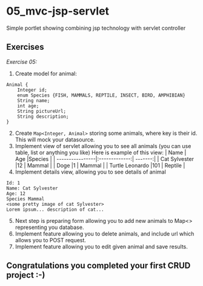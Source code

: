 # 05_mvc-jsp-servlet
Simple portlet showing combining jsp technology with servlet controller


## Exercises

*Exercise 05:*
1. Create model for animal:
```
Animal {
    Integer id;
    enum Species {FISH, MAMMALS, REPTILE, INSECT, BIRD, AMPHIBIAN}
    String name;
    int age;
    String pictureUrl;
    String description;
}
```
2. Create `Map<Integer, Animal>` storing some animals, where key is their id. This will mock your datasource.
3. Implement view of servlet allowing you to see all animals (you can use table, list or anything you like)
Here is example of this view:
| Name            | Age           |Species  |
| ----------------|:-------------:| -------:|
| Cat Sylvester   |12             | Mammal  |
| Doge            |1              | Mammal  |
| Turtle Leonardo |101            | Reptile |
4. Implement details view, allowing you to see details of animal
```
Id: 1
Name: Cat Sylvester
Age: 12
Species Mammal
<some pretty image of cat Sylvester>
Lorem ipsum... description of cat...
```
5. Next step is preparing form allowing you to add new animals to Map<> representing you database.
6. Implement feature allowing you to delete animals, and include url which allows you to POST request.
7. Implement feature allowing you to edit given animal and save results.
## Congratulations you completed your first CRUD project :-)